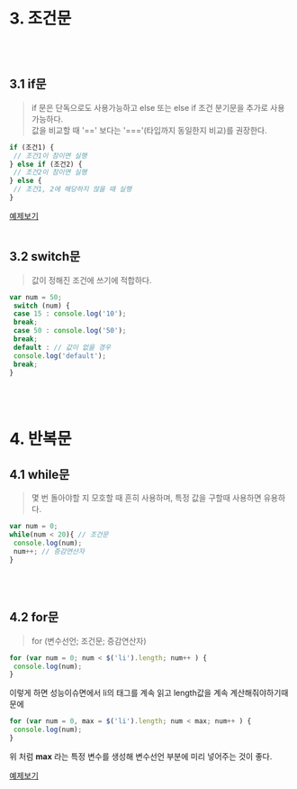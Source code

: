 # 3. 조건문
<br><br>
## 3.1 if문
> if 문은 단독으로도 사용가능하고 else 또는 else if 조건 분기문을 추가로 사용 가능하다.<br>값을 비교할 때 '==' 보다는 '==='(타입까지 동일한지 비교)를 권장한다.

```javascript
if (조건1) {
 // 조건1이 참이면 실행
} else if (조건2) {
 // 조건2이 참이면 실행
} else {
 // 조건1, 2에 해당하지 않을 때 실행
}
```
[예제보기](https://parkseongeun.github.io/Study/exam3/if.html)
<br><br>
## 3.2 switch문
> 값이 정해진 조건에 쓰기에 적합하다.

```javascript
var num = 50; 
 switch (num) { 
 case 15 : console.log('10'); 
 break; 
 case 50 : console.log('50'); 
 break; 
 default : // 값이 없을 경우 
 console.log('default'); 
 break; 
}
```
<br><br>
# 4. 반복문
## 4.1 while문
> 몇 번 돌아야할 지 모호할 때 흔히 사용하며, 특정 값을 구할때 사용하면 유용하다.

```javascript
var num = 0; 
while(num < 20){ // 조건문 
 console.log(num); 
 num++; // 증감연산자
}
```
<br><br>
## 4.2 for문
> for (변수선언; 조건문; 증감연산자)

```javascript
for (var num = 0; num < $('li').length; num++ ) {
 console.log(num); 
}
```
이렇게 하면 성능이슈면에서 li의 태그를 계속 읽고 length값을 계속 계산해줘야하기때문에

```javascript
for (var num = 0, max = $('li').length; num < max; num++ ) { 
 console.log(num); 
}
```
위 처럼 **max** 라는 특정 변수를 생성해 변수선언 부분에 미리 넣어주는 것이 좋다.


[예제보기](https://parkseongeun.github.io/Study/exam4/for_while.html)